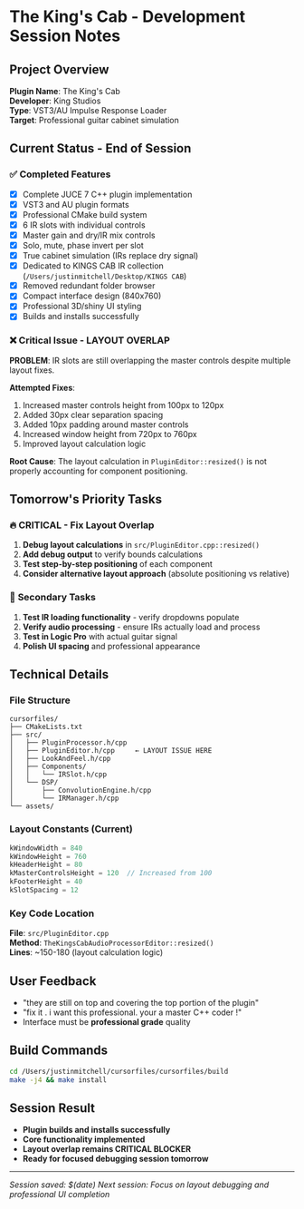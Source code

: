 # The King's Cab - Development Session Notes

## Project Overview
**Plugin Name**: The King's Cab  
**Developer**: King Studios  
**Type**: VST3/AU Impulse Response Loader  
**Target**: Professional guitar cabinet simulation  

## Current Status - End of Session

### ✅ **Completed Features**
- [x] Complete JUCE 7 C++ plugin implementation
- [x] VST3 and AU plugin formats
- [x] Professional CMake build system
- [x] 6 IR slots with individual controls
- [x] Master gain and dry/IR mix controls
- [x] Solo, mute, phase invert per slot
- [x] True cabinet simulation (IRs replace dry signal)
- [x] Dedicated to KINGS CAB IR collection (`/Users/justinmitchell/Desktop/KINGS CAB`)
- [x] Removed redundant folder browser
- [x] Compact interface design (840x760)
- [x] Professional 3D/shiny UI styling
- [x] Builds and installs successfully

### ❌ **Critical Issue - LAYOUT OVERLAP**
**PROBLEM**: IR slots are still overlapping the master controls despite multiple layout fixes.

**Attempted Fixes**:
1. Increased master controls height from 100px to 120px
2. Added 30px clear separation spacing
3. Added 10px padding around master controls
4. Increased window height from 720px to 760px
5. Improved layout calculation logic

**Root Cause**: The layout calculation in `PluginEditor::resized()` is not properly accounting for component positioning.

## Tomorrow's Priority Tasks

### 🔥 **CRITICAL - Fix Layout Overlap**
1. **Debug layout calculations** in `src/PluginEditor.cpp::resized()`
2. **Add debug output** to verify bounds calculations
3. **Test step-by-step positioning** of each component
4. **Consider alternative layout approach** (absolute positioning vs relative)

### 🎯 **Secondary Tasks**
1. **Test IR loading functionality** - verify dropdowns populate
2. **Verify audio processing** - ensure IRs actually load and process
3. **Test in Logic Pro** with actual guitar signal
4. **Polish UI spacing** and professional appearance

## Technical Details

### File Structure
```
cursorfiles/
├── CMakeLists.txt
├── src/
│   ├── PluginProcessor.h/cpp
│   ├── PluginEditor.h/cpp     ← LAYOUT ISSUE HERE
│   ├── LookAndFeel.h/cpp
│   ├── Components/
│   │   └── IRSlot.h/cpp
│   └── DSP/
│       ├── ConvolutionEngine.h/cpp
│       └── IRManager.h/cpp
└── assets/
```

### Layout Constants (Current)
```cpp
kWindowWidth = 840
kWindowHeight = 760
kHeaderHeight = 80
kMasterControlsHeight = 120  // Increased from 100
kFooterHeight = 40
kSlotSpacing = 12
```

### Key Code Location
**File**: `src/PluginEditor.cpp`  
**Method**: `TheKingsCabAudioProcessorEditor::resized()`  
**Lines**: ~150-180 (layout calculation logic)

## User Feedback
- "they are still on top and covering the top portion of the plugin"
- "fix it . i want this professional. your a master C++ coder !"
- Interface must be **professional grade** quality

## Build Commands
```bash
cd /Users/justinmitchell/cursorfiles/cursorfiles/build
make -j4 && make install
```

## Session Result
- **Plugin builds and installs successfully**
- **Core functionality implemented**
- **Layout overlap remains CRITICAL BLOCKER**
- **Ready for focused debugging session tomorrow**

---
*Session saved: $(date)*
*Next session: Focus on layout debugging and professional UI completion*


